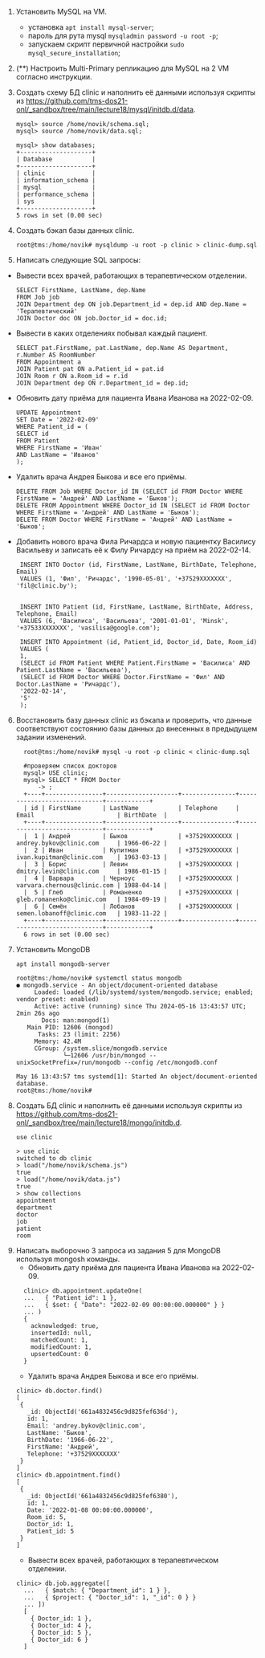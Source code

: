 1. Установить MySQL на VM.
   - установка `apt install mysql-server`;
   - пароль для рута mysql `mysqladmin password -u root -p`;
   - запускаем скрипт первичной настройки `sudo mysql_secure_installation`;
2. (**) Настроить Multi-Primary репликацию для MySQL на 2 VM согласно инструкции.
      
3. Создать схему БД clinic и наполнить её данными используя скрипты из https://github.com/tms-dos21-onl/_sandbox/tree/main/lecture18/mysql/initdb.d/data.
   ```console
   mysql> source /home/novik/schema.sql;
   mysql> source /home/novik/data.sql;
   
   mysql> show databases;
   +--------------------+
   | Database           |
   +--------------------+
   | clinic             |
   | information_schema |
   | mysql              |
   | performance_schema |
   | sys                |
   +--------------------+
   5 rows in set (0.00 sec)
   ```

4. Создать бэкап базы данных clinic.
   ```console
   root@tms:/home/novik# mysqldump -u root -p clinic > clinic-dump.sql
   ```

5. Написать следующие SQL запросы:
- Вывести всех врачей, работающих в терапевтическом отделении.
   ```console
   SELECT FirstName, LastName, dep.Name
   FROM Job job 
   JOIN Department dep ON job.Department_id = dep.id AND dep.Name = 'Терапевтический' 
   JOIN Doctor doc ON job.Doctor_id = doc.id;
   ```
- Вывести в каких отделениях побывал каждый пациент.
   ```console
   SELECT pat.FirstName, pat.LastName, dep.Name AS Department, r.Number AS RoomNumber
   FROM Appointment a
   JOIN Patient pat ON a.Patient_id = pat.id
   JOIN Room r ON a.Room_id = r.id
   JOIN Department dep ON r.Department_id = dep.id;
   ```
- Обновить дату приёма для пациента Ивана Иванова на 2022-02-09.
   ```console
   UPDATE Appointment
   SET Date = '2022-02-09'
   WHERE Patient_id = (
   SELECT id
   FROM Patient
   WHERE FirstName = 'Иван'
   AND LastName = 'Иванов'
   );
   ```
- Удалить врача Андрея Быкова и все его приёмы.
   ```console
   DELETE FROM Job WHERE Doctor_id IN (SELECT id FROM Doctor WHERE FirstName = 'Андрей' AND LastName = 'Быков');
   DELETE FROM Appointment WHERE Doctor_id IN (SELECT id FROM Doctor WHERE FirstName = 'Андрей' AND LastName = 'Быков');
   DELETE FROM Doctor WHERE FirstName = 'Андрей' AND LastName = 'Быков';
   ```

- Добавить нового врача Фила Ричардса и новую пациентку Василису Васильеву и записать её к Филу Ричардсу на приём на 2022-02-14.
  ```console
   INSERT INTO Doctor (id, FirstName, LastName, BirthDate, Telephone, Email)
   VALUES (1, 'Фил', 'Ричардс', '1990-05-01', '+37529XXXXXXX', 'fil@clinic.by');
   
   
   INSERT INTO Patient (id, FirstName, LastName, BirthDate, Address, Telephone, Email)
   VALUES (6, 'Василиса', 'Васильева', '2001-01-01', 'Minsk', '+37533XXXXXXX', 'vasilisa@google.com');
   
   INSERT INTO Appointment (id, Patient_id, Doctor_id, Date, Room_id)
   VALUES (
   1,
   (SELECT id FROM Patient WHERE Patient.FirstName = 'Василиса' AND Patient.LastName = 'Васильева'),
   (SELECT id FROM Doctor WHERE Doctor.FirstName = 'Фил' AND Doctor.LastName = 'Ричардс'),
   '2022-02-14',
   '5'
   );
  ```
6. Восстановить базу данных clinic из бэкапа и проверить, что данные соответствуют состоянию базы данных до внесенных в предыдущем задании изменений.
    ```console
      root@tms:/home/novik# mysql -u root -p clinic < clinic-dump.sql
   
      #проверяем список докторов
      mysql> USE clinic;
      mysql> SELECT * FROM Doctor
          -> ;
      +----+----------------+--------------------+---------------+-----------------------------+------------+
      | id | FirstName      | LastName           | Telephone     | Email                       | BirthDate  |
      +----+----------------+--------------------+---------------+-----------------------------+------------+
      |  1 | Андрей         | Быков              | +37529XXXXXXX | andrey.bykov@clinic.com     | 1966-06-22 |
      |  2 | Иван           | Купитман           | +37529XXXXXXX | ivan.kupitman@clinic.com    | 1963-03-13 |
      |  3 | Борис          | Левин              | +37529XXXXXXX | dmitry.levin@clinic.com     | 1986-01-15 |
      |  4 | Варвара        | Черноус            | +37529XXXXXXX | varvara.chernous@clinic.com | 1988-04-14 |
      |  5 | Глеб           | Романенко          | +37529XXXXXXX | gleb.romanenko@clinic.com   | 1984-09-19 |
      |  6 | Семён          | Лобанов            | +37529XXXXXXX | semen.lobanoff@clinic.com   | 1983-11-22 |
      +----+----------------+--------------------+---------------+-----------------------------+------------+
      6 rows in set (0.00 sec)
    ```
7. Установить MongoDB
   ```console
   apt install mongodb-server
   
   root@tms:/home/novik# systemctl status mongodb
   ● mongodb.service - An object/document-oriented database
        Loaded: loaded (/lib/systemd/system/mongodb.service; enabled; vendor preset: enabled)
        Active: active (running) since Thu 2024-05-16 13:43:57 UTC; 2min 26s ago
          Docs: man:mongod(1)
      Main PID: 12606 (mongod)
         Tasks: 23 (limit: 2256)
        Memory: 42.4M
        CGroup: /system.slice/mongodb.service
                └─12606 /usr/bin/mongod --unixSocketPrefix=/run/mongodb --config /etc/mongodb.conf
   
   May 16 13:43:57 tms systemd[1]: Started An object/document-oriented database.
   root@tms:/home/novik#

   ```
8. Создать БД clinic и наполнить её данными используя скрипты из https://github.com/tms-dos21-onl/_sandbox/tree/main/lecture18/mongo/initdb.d.
   ```console
   use clinic

   > use clinic
   switched to db clinic
   > load("/home/novik/schema.js")
   true
   > load("/home/novik/data.js")
   true
   > show collections
   appointment
   department
   doctor
   job
   patient
   room

   ```
9. Написать выборочно 3 запроса из задания 5 для MongoDB используя mongosh команды.
   - Обновить дату приёма для пациента Ивана Иванова на 2022-02-09.
    ```
      clinic> db.appointment.updateOne(
      ...   { "Patient_id": 1 },
      ...   { $set: { "Date": "2022-02-09 00:00:00.000000" } }
      ... )
      {
        acknowledged: true,
        insertedId: null,
        matchedCount: 1,
        modifiedCount: 1,
        upsertedCount: 0
      } 
    ```
   - Удалить врача Андрея Быкова и все его приёмы.
    ```
    clinic> db.doctor.find()
   [
     {
       _id: ObjectId('661a4832456c9d825fef636d'),
       id: 1,
       Email: 'andrey.bykov@clinic.com',
       LastName: 'Быков',
       BirthDate: '1966-06-22',
       FirstName: 'Андрей',
       Telephone: '+37529XXXXXXX'
     }
    ]
   clinic> db.appointment.find()
   [
     {
       _id: ObjectId('661a4832456c9d825fef6380'),
       id: 1,
       Date: '2022-01-08 00:00:00.000000',
       Room_id: 5,
       Doctor_id: 1,
       Patient_id: 5
     }
   ]
    ```
   - Вывести всех врачей, работающих в терапевтическом отделении.
    ```
    clinic> db.job.aggregate([
      ...   { $match: { "Department_id": 1 } },
      ...   { $project: { "Doctor_id": 1, "_id": 0 } }
      ... ])
      [
        { Doctor_id: 1 },
        { Doctor_id: 4 },
        { Doctor_id: 5 },
        { Doctor_id: 6 }
      ]
    ```
